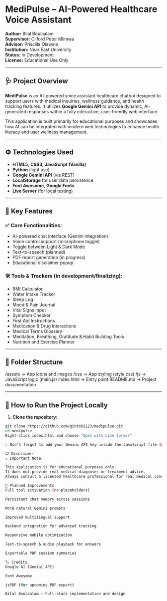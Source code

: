 # MediPulse – AI-Powered Healthcare Voice Assistant

**Author:** Bilal Boulaalam  
**Supervisor:** Cliford Peter Mlimwa  
**Advisor:** Priscilla Olawale  
**Institution:** Near East University  
**Status:** In Development  
**License:** Educational Use Only

---

## 🩺 Project Overview

**MediPulse** is an AI-powered voice assistant healthcare chatbot designed to support users with medical inquiries, wellness guidance, and health tracking features. It utilizes **Google Gemini API** to provide dynamic, AI-generated responses within a fully interactive, user-friendly web interface.

This application is built primarily for educational purposes and showcases how AI can be integrated with modern web technologies to enhance health literacy and user wellness management.

---

## ⚙️ Technologies Used

- **HTML5**, **CSS3**, **JavaScript (Vanilla)**
- **Python** (light use)
- **Google Gemini API** (via REST)
- **LocalStorage** for user data persistence
- **Font Awesome**, **Google Fonts**
- **Live Server** (for local testing)

---

## 🚀 Key Features

### ✅ Core Functionalities:
- AI-powered chat interface (Gemini integration)
- Voice control support (microphone toggle)
- Toggle between Light & Dark Mode
- Text-to-speech (planned)
- PDF report generation (in progress)
- Educational disclaimer popup

### 🛠️ Tools & Trackers (in development/finalizing):
- BMI Calculator
- Water Intake Tracker
- Sleep Log
- Mood & Pain Journal
- Vital Signs Input
- Symptom Checker
- First Aid Instructions
- Medication & Drug Interactions
- Medical Terms Glossary
- Meditation, Breathing, Gratitude & Habit Building Tools
- Nutrition and Exercise Planner

---

## 📂 Folder Structure

/assets → App icons and images
/css → App styling (style.css)
/js → JavaScript logic (main.js)
index.html → Entry point
README.md → Project documentation


---

## 🧪 How to Run the Project Locally

1. **Clone the repository:**
```bash
git clone https://github.com/gintoki123/medipulse.git
cd medipulse
Right-click index.html and choose "Open with Live Server"

💡 Don’t forget to add your Gemini API key inside the JavaScript file (main.js) to activate AI responses.

📋 Disclaimer
⚠️ Important Note:

This application is for educational purposes only.
It does not provide real medical diagnoses or treatment advice.
Always consult a licensed healthcare professional for real medical concerns.

🧠 Planned Improvements
Full tool activation (no placeholders)

Persistent chat memory across sessions

More natural Gemini prompts

Improved multilingual support

Backend integration for advanced tracking

Responsive mobile optimization

Text-to-speech & audio playback for answers

Exportable PDF session summaries

🏷️ Credits
Google AI (Gemini API)

Font Awesome

jsPDF (for upcoming PDF export)

Bilal Boulaalam – Full-stack implementation and design

